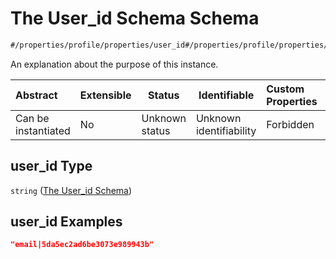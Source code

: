 # The User_id Schema Schema

```txt
#/properties/profile/properties/user_id#/properties/profile/properties/user_id
```

An explanation about the purpose of this instance.


| Abstract            | Extensible | Status         | Identifiable            | Custom Properties | Additional Properties | Access Restrictions | Defined In                                                                           |
| :------------------ | ---------- | -------------- | ----------------------- | :---------------- | --------------------- | ------------------- | ------------------------------------------------------------------------------------ |
| Can be instantiated | No         | Unknown status | Unknown identifiability | Forbidden         | Allowed               | none                | [quote_schema.schema.json\*](../out/quote_schema.schema.json "open original schema") |

## user_id Type

`string` ([The User_id Schema](quote_schema-properties-the-profile-schema-properties-the-user_id-schema.md))

## user_id Examples

```json
"email|5da5ec2ad6be3073e989943b"
```
